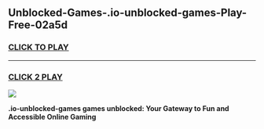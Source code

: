 
## Unblocked-Games-.io-unblocked-games-Play-Free-02a5d
<h3>
<a href="https://premium76.site?title=.io-unblocked-games&ref=18A">CLICK TO PLAY</a></h3>
<hr>

<h3>
<a href="https://premium76.site?title=.io-unblocked-games&ref=18A">CLICK 2 PLAY</a>
  
</h3>

<a href="https://premium76.site?title=.io-unblocked-games&ref=18A"><img src="https://clearcache.store/games.png"></a>


**.io-unblocked-games games unblocked: Your Gateway to Fun and Accessible Online Gaming**
